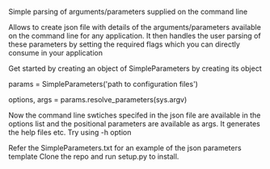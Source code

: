 Simple parsing of arguments/parameters supplied on the command line

Allows to create json file with details of the arguments/parameters available on the command line for any application. It then handles the user parsing of these parameters by setting the required flags which you can directly consume in your application

Get started by creating an object of SimpleParameters by creating its object

params = SimpleParameters('path to configuration files')

options, args = params.resolve_parameters(sys.argv)

Now the command line swtiches specifed in the json file are available in the options list and the positional parameters are available as args. It generates the help files etc. Try using -h option

Refer the SimpleParameters.txt for an example of the json parameters template
Clone the repo and run setup.py to install. 

